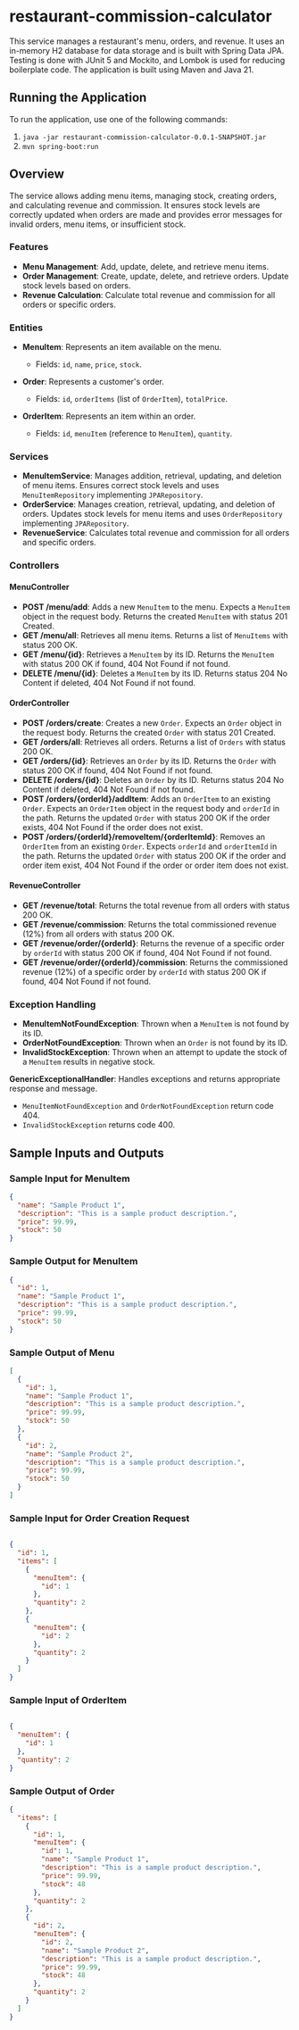 # restaurant-commission-calculator

This service manages a restaurant's menu, orders, and revenue. It uses an in-memory H2 database for data storage and is built with Spring Data JPA. Testing is done with JUnit 5 and Mockito, and Lombok is used for reducing boilerplate code. The application is built using Maven and Java 21.

## Running the Application

To run the application, use one of the following commands:

1. `java -jar restaurant-commission-calculator-0.0.1-SNAPSHOT.jar`
2. `mvn spring-boot:run`

## Overview

The service allows adding menu items, managing stock, creating orders, and calculating revenue and commission. It ensures stock levels are correctly updated when orders are made and provides error messages for invalid orders, menu items, or insufficient stock.

### Features

- **Menu Management**: Add, update, delete, and retrieve menu items.
- **Order Management**: Create, update, delete, and retrieve orders. Update stock levels based on orders.
- **Revenue Calculation**: Calculate total revenue and commission for all orders or specific orders.

### Entities

- **MenuItem**: Represents an item available on the menu.
  - Fields: `id`, `name`, `price`, `stock`.

- **Order**: Represents a customer's order.
  - Fields: `id`, `orderItems` (list of `OrderItem`), `totalPrice`.

- **OrderItem**: Represents an item within an order.
  - Fields: `id`, `menuItem` (reference to `MenuItem`), `quantity`.

### Services

- **MenuItemService**: Manages addition, retrieval, updating, and deletion of menu items. Ensures correct stock levels and uses `MenuItemRepository` implementing `JPARepository`.
- **OrderService**: Manages creation, retrieval, updating, and deletion of orders. Updates stock levels for menu items and uses `OrderRepository` implementing `JPARepository`.
- **RevenueService**: Calculates total revenue and commission for all orders and specific orders.

### Controllers

#### MenuController

- **POST /menu/add**: Adds a new `MenuItem` to the menu. Expects a `MenuItem` object in the request body. Returns the created `MenuItem` with status 201 Created.
- **GET /menu/all**: Retrieves all menu items. Returns a list of `MenuItems` with status 200 OK.
- **GET /menu/{id}**: Retrieves a `MenuItem` by its ID. Returns the `MenuItem` with status 200 OK if found, 404 Not Found if not found.
- **DELETE /menu/{id}**: Deletes a `MenuItem` by its ID. Returns status 204 No Content if deleted, 404 Not Found if not found.

#### OrderController

- **POST /orders/create**: Creates a new `Order`. Expects an `Order` object in the request body. Returns the created `Order` with status 201 Created.
- **GET /orders/all**: Retrieves all orders. Returns a list of `Orders` with status 200 OK.
- **GET /orders/{id}**: Retrieves an `Order` by its ID. Returns the `Order` with status 200 OK if found, 404 Not Found if not found.
- **DELETE /orders/{id}**: Deletes an `Order` by its ID. Returns status 204 No Content if deleted, 404 Not Found if not found.
- **POST /orders/{orderId}/addItem**: Adds an `OrderItem` to an existing `Order`. Expects an `OrderItem` object in the request body and `orderId` in the path. Returns the updated `Order` with status 200 OK if the order exists, 404 Not Found if the order does not exist.
- **POST /orders/{orderId}/removeItem/{orderItemId}**: Removes an `OrderItem` from an existing `Order`. Expects `orderId` and `orderItemId` in the path. Returns the updated `Order` with status 200 OK if the order and order item exist, 404 Not Found if the order or order item does not exist.

#### RevenueController

- **GET /revenue/total**: Returns the total revenue from all orders with status 200 OK.
- **GET /revenue/commission**: Returns the total commissioned revenue (12%) from all orders with status 200 OK.
- **GET /revenue/order/{orderId}**: Returns the revenue of a specific order by `orderId` with status 200 OK if found, 404 Not Found if not found.
- **GET /revenue/order/{orderId}/commission**: Returns the commissioned revenue (12%) of a specific order by `orderId` with status 200 OK if found, 404 Not Found if not found.

### Exception Handling

- **MenuItemNotFoundException**: Thrown when a `MenuItem` is not found by its ID.
- **OrderNotFoundException**: Thrown when an `Order` is not found by its ID.
- **InvalidStockException**: Thrown when an attempt to update the stock of a `MenuItem` results in negative stock.

**GenericExceptionalHandler**: Handles exceptions and returns appropriate response and message.
- `MenuItemNotFoundException` and `OrderNotFoundException` return code 404.
- `InvalidStockException` returns code 400.

## Sample Inputs and Outputs

### Sample Input for MenuItem

```json
{
  "name": "Sample Product 1",
  "description": "This is a sample product description.",
  "price": 99.99,
  "stock": 50
}
```
### Sample Output for MenuItem

```json
{
  "id": 1,
  "name": "Sample Product 1",
  "description": "This is a sample product description.",
  "price": 99.99,
  "stock": 50
}

```
### Sample Output of Menu

```json
[
  {
    "id": 1,
    "name": "Sample Product 1",
    "description": "This is a sample product description.",
    "price": 99.99,
    "stock": 50
  },
  {
    "id": 2,
    "name": "Sample Product 2",
    "description": "This is a sample product description.",
    "price": 99.99,
    "stock": 50
  }
]
```

### Sample Input for Order Creation Request

```json

{
  "id": 1,
  "items": [
    {
      "menuItem": {
        "id": 1
      },
      "quantity": 2
    },
    {
      "menuItem": {
        "id": 2
      },
      "quantity": 2
    }
  ]
}
```
### Sample Input of OrderItem

```json

{
  "menuItem": {
    "id": 1
  },
  "quantity": 2
}
```
### Sample Output of Order

```json
{
  "items": [
    {
      "id": 1,
      "menuItem": {
        "id": 1,
        "name": "Sample Product 1",
        "description": "This is a sample product description.",
        "price": 99.99,
        "stock": 48
      },
      "quantity": 2
    },
    {
      "id": 2,
      "menuItem": {
        "id": 2,
        "name": "Sample Product 2",
        "description": "This is a sample product description.",
        "price": 99.99,
        "stock": 48
      },
      "quantity": 2
    }
  ]
}

```
